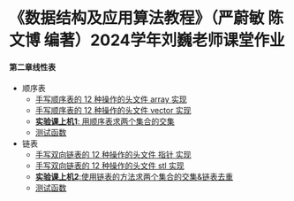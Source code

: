 # 《数据结构及应用算法教程》（严蔚敏 陈文博 编著）2024学年刘巍老师课堂作业

#### 第二章线性表

* 顺序表
  * [手写顺序表的 12 种操作的头文件 array 实现](https://github.com/Serendipity565/CCNU-Data-Structures/blob/Windows2066/unit-2/esp1/Sequential_List/Sqlist_array.cpp)
  * [手写顺序表的 12 种操作的头文件 vector 实现](https://github.com/serendipity565/CCNU-Data-Structures/blob/Windows2066/unit-2/esp1/Sequential_List/Sqlist_vector.cpp)
  * [**实验课上机1**: 用顺序表求两个集合的交集](https://github.com/serendipity565/CCNU-Data-Structures/blob/Windows2066/unit-2/esp1/Sequential_List/SQListFunction.cpp)
  * [测试函数](https://github.com/Serendipity565/CCNU-Data-Structures/blob/Windows2066/unit-2/esp1/Sequential_List/test_Sqlist.cpp)
* 链表
  * [手写双向链表的 12 种操作的头文件 指针 实现](https://github.com/Serendipity565/CCNU-Data-Structures/blob/Windows2066/unit-2/esp2/Linked_List/list_ptr.cpp)
  * [手写双向链表的 12 种操作的头文件 stl 实现](https://github.com/Serendipity565/CCNU-Data-Structures/blob/Windows2066/unit-2/esp2/Linked_List/list_stl.cpp)
  * [**实验课上机2**:使用链表的方法求两个集合的交集&链表去重](https://github.com/Serendipity565/CCNU-Data-Structures/blob/Windows2066/unit-2/esp2/Linked_List/ListFunction.cpp)
  * [测试函数](https://github.com/Serendipity565/CCNU-Data-Structures/blob/Windows2066/unit-2/esp2/Linked_List/test_List.cpp)
